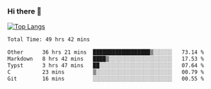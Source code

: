 ### Hi there 👋

[![Top Langs](https://github-readme-stats.vercel.app/api/top-langs/?username=Lslightly&layout=compact)](https://github.com/anuraghazra/github-readme-stats)

<!--START_SECTION:waka-->

```txt
Total Time: 49 hrs 42 mins

Other      36 hrs 21 mins  ██████████████████▒░░░░░░   73.14 %
Markdown   8 hrs 42 mins   ████▒░░░░░░░░░░░░░░░░░░░░   17.53 %
Typst      3 hrs 47 mins   ██░░░░░░░░░░░░░░░░░░░░░░░   07.64 %
C          23 mins         ▒░░░░░░░░░░░░░░░░░░░░░░░░   00.79 %
Git        16 mins         ░░░░░░░░░░░░░░░░░░░░░░░░░   00.55 %
```

<!--END_SECTION:waka-->

